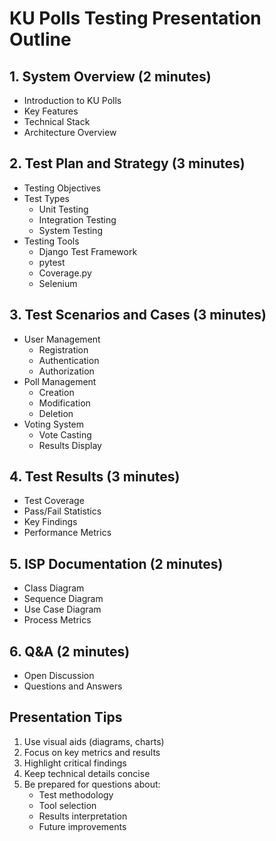 # KU Polls Testing Presentation Outline

## 1. System Overview (2 minutes)
- Introduction to KU Polls
- Key Features
- Technical Stack
- Architecture Overview

## 2. Test Plan and Strategy (3 minutes)
- Testing Objectives
- Test Types
  - Unit Testing
  - Integration Testing
  - System Testing
- Testing Tools
  - Django Test Framework
  - pytest
  - Coverage.py
  - Selenium

## 3. Test Scenarios and Cases (3 minutes)
- User Management
  - Registration
  - Authentication
  - Authorization
- Poll Management
  - Creation
  - Modification
  - Deletion
- Voting System
  - Vote Casting
  - Results Display

## 4. Test Results (3 minutes)
- Test Coverage
- Pass/Fail Statistics
- Key Findings
- Performance Metrics

## 5. ISP Documentation (2 minutes)
- Class Diagram
- Sequence Diagram
- Use Case Diagram
- Process Metrics

## 6. Q&A (2 minutes)
- Open Discussion
- Questions and Answers

## Presentation Tips
1. Use visual aids (diagrams, charts)
2. Focus on key metrics and results
3. Highlight critical findings
4. Keep technical details concise
5. Be prepared for questions about:
   - Test methodology
   - Tool selection
   - Results interpretation
   - Future improvements 